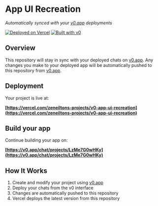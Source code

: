 # App UI Recreation

*Automatically synced with your [v0.app](https://v0.app) deployments*

[![Deployed on Vercel](https://img.shields.io/badge/Deployed%20on-Vercel-black?style=for-the-badge&logo=vercel)](https://vercel.com/zeneiltons-projects/v0-app-ui-recreation)
[![Built with v0](https://img.shields.io/badge/Built%20with-v0.app-black?style=for-the-badge)](https://v0.app/chat/projects/LzMe7G0wHKy)

## Overview

This repository will stay in sync with your deployed chats on [v0.app](https://v0.app).
Any changes you make to your deployed app will be automatically pushed to this repository from [v0.app](https://v0.app).

## Deployment

Your project is live at:

**[https://vercel.com/zeneiltons-projects/v0-app-ui-recreation](https://vercel.com/zeneiltons-projects/v0-app-ui-recreation)**

## Build your app

Continue building your app on:

**[https://v0.app/chat/projects/LzMe7G0wHKy](https://v0.app/chat/projects/LzMe7G0wHKy)**

## How It Works

1. Create and modify your project using [v0.app](https://v0.app)
2. Deploy your chats from the v0 interface
3. Changes are automatically pushed to this repository
4. Vercel deploys the latest version from this repository
